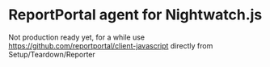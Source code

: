 # ReportPortal agent for Nightwatch.js

Not production ready yet, for a while use https://github.com/reportportal/client-javascript directly from Setup/Teardown/Reporter
